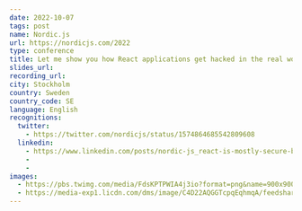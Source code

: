 ```yaml
---
date: 2022-10-07
tags: post
name: Nordic.js
url: https://nordicjs.com/2022
type: conference
title: Let me show you how React applications get hacked in the real world
slides_url:
recording_url: 
city: Stockholm
country: Sweden
country_code: SE
language: English
recognitions:
  twitter:
    - https://twitter.com/nordicjs/status/1574864685542809608
  linkedin:
    - https://www.linkedin.com/posts/nordic-js_react-is-mostly-secure-by-default-but-liran-activity-6983819117237538816-n6dz?utm_source=share&utm_medium=member_desktop
    - 
    - 
images:
  - https://pbs.twimg.com/media/FdsKPTPWIA4j3io?format=png&name=900x900
  - https://media-exp1.licdn.com/dms/image/C4D22AQGGTcpqEqhmqA/feedshare-shrink_2048_1536/0/1665072229668?e=1668643200&v=beta&t=fMGHbAJ2aqQQ1CcJEvwPj-393bPIdwbuGYYS4eDaurM
---
```

